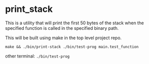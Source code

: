 # print_stack

This is a utility that will print the first 50 bytes of the stack when the specified function is called in the specified binary path.

This will be built using make in the top level project repo.

`make && ./bin/print-stack ./bin/test-prog main.test_function`

other terminal:
`./bin/test-prog`